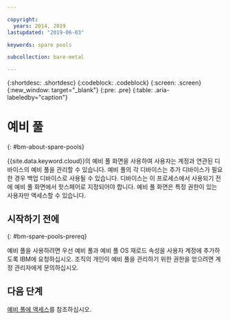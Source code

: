 ```yaml
---

copyright:
  years: 2014, 2019
lastupdated: "2019-06-03"

keywords: spare pools

subcollection: bare-metal

---
```


{:shortdesc: .shortdesc}
{:codeblock: .codeblock}
{:screen: .screen}
{:new_window: target="_blank"}
{:pre: .pre}
{:table: .aria-labeledby="caption"}


# 예비 풀
{: #bm-about-spare-pools}

{{site.data.keyword.cloud}}의 예비 풀 화면을 사용하여 사용자는 계정과 연관된 디바이스의 예비 풀을 관리할 수 있습니다. 예비 풀의 각 디바이스는  추가 디바이스가 필요한 경우 백업 디바이스로 사용될 수 있습니다. 디바이스는 이 프로세스에서 사용되기 전에 예비 풀 화면에서 핫스페어로 지정되어야 합니다. 예비 풀 화면은 특정 권한이 있는 사용자만 액세스할 수 있습니다. 

## 시작하기 전에
{: #bm-spare-pools-prereq}

예비 풀을 사용하려면 우선 예비 풀과 예비 풀 OS 재로드 속성을 사용자 계정에 추가하도록 IBM에 요청하십시오.
조직의 개인이 예비 풀을 관리하기 위한 권한을 얻으려면 계정 관리자에게 문의하십시오.

## 다음 단계
[예비 풀에 액세스](/docs/bare-metal?topic=bare-metal-access-spare-pools)를 참조하십시오.
